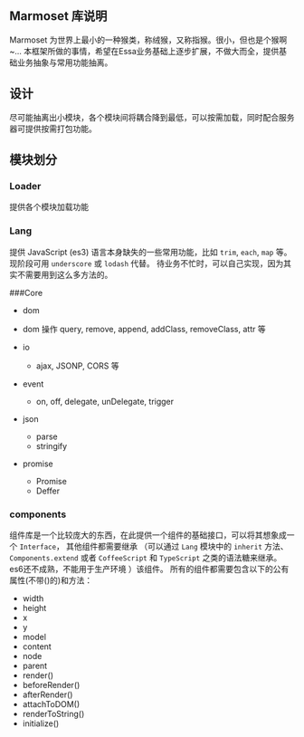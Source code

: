 ## Marmoset 库说明
Marmoset 为世界上最小的一种猴类，称绒猴，又称指猴。很小，但也是个猴啊~...
本框架所做的事情，希望在Essa业务基础上逐步扩展，不做大而全，提供基础业务抽象与常用功能抽离。

## 设计
尽可能抽离出小模块，各个模块间将耦合降到最低，可以按需加载，同时配合服务器可提供按需打包功能。

## 模块划分

### Loader
提供各个模块加载功能

### Lang
提供 JavaScript (es3) 语言本身缺失的一些常用功能，比如 `trim`, `each`, `map` 等。现阶段可用 `underscore` 或 `lodash` 代替。
待业务不忙时，可以自己实现，因为其实不需要用到这么多方法的。

###Core
 * dom
  + dom 操作 query, remove, append, addClass, removeClass, attr 等

 * io
   + ajax, JSONP, CORS 等

 * event
   + on, off, delegate, unDelegate, trigger

 * json
   + parse
   + stringify

 * promise
   + Promise
   + Deffer

### components
组件库是一个比较庞大的东西，在此提供一个组件的基础接口，可以将其想象成一个 `Interface`，
其他组件都需要继承
（可以通过 `Lang` 模块中的 `inherit` 方法、 `Components.extend` 或者 `CoffeeScript` 和 `TypeScript` 之类的语法糖来继承。
es6还不成熟，不能用于生产环境 ）该组件。
所有的组件都需要包含以下的公有属性(不带()的)和方法：

* width
* height
* x
* y
* model
* content
* node
* parent
* render()
* beforeRender()
* afterRender()
* attachToDOM()
* renderToString()
* initialize()


